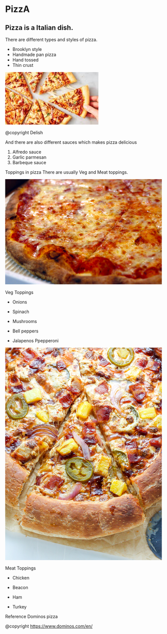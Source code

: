 # PizzA
## Pizza is a Italian dish. 
There are different types and styles of pizza.
- Brooklyn style
- Handmade pan pizza
- Hand tossed 
- Thin crust



![](pizza.jpg)

@copyright Delish

And there are also different sauces which makes pizza delicious
1. Alfredo sauce
2. Garlic parmesan
3. Barbeque sauce 

Toppings in pizza
There are usually Veg and Meat toppings. 


![](NYPizzaPie.jpg)

 Veg Toppings                       

* Onions                              

* Spinach                             

* Mushrooms                           

* Bell peppers                        

* Jalapenos   Ppepperoni

![](non_veg.jpg)

Meat Toppings

* Chicken

* Beacon

* Ham

* Turkey


Reference 
Dominos pizza

@copyright https://www.dominos.com/en/
